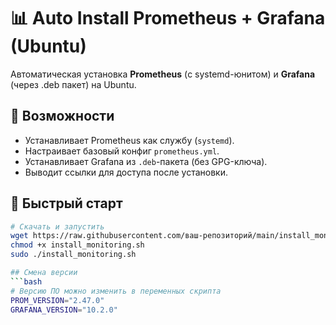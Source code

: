 # 📊 Auto Install Prometheus + Grafana (Ubuntu)

Автоматическая установка **Prometheus** (с systemd-юнитом) и **Grafana** (через .deb пакет) на Ubuntu.

## 📌 Возможности
- Устанавливает Prometheus как службу (`systemd`).
- Настраивает базовый конфиг `prometheus.yml`.
- Устанавливает Grafana из `.deb`-пакета (без GPG-ключа).
- Выводит ссылки для доступа после установки.

## 🚀 Быстрый старт
```bash
# Скачать и запустить
wget https://raw.githubusercontent.com/ваш-репозиторий/main/install_monitoring.sh
chmod +x install_monitoring.sh
sudo ./install_monitoring.sh

## Смена версии
```bash
# Версию ПО можно изменить в переменных скрипта
PROM_VERSION="2.47.0"
GRAFANA_VERSION="10.2.0"